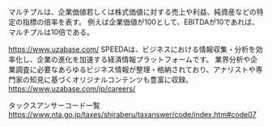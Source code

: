 マルチプルは、企業価値若しくは株式価値に対する売上や利益、純資産などの特定の指標の倍率を表す。 例えば企業価値が100として、EBITDAが10であれば、マルチプルは10倍である。

https://www.uzabase.com/
SPEEDAは、ビジネスにおける情報収集・分析を効率化し、企業の進化を加速する経済情報プラットフォームです。 業界分析や企業調査に必要なあらゆるビジネス情報が整理・格納されており、アナリストや専門家の知見に基づくオリジナルコンテンツも豊富に収録。
https://www.uzabase.com/jp/careers/

タックスアンサーコード一覧
https://www.nta.go.jp/taxes/shiraberu/taxanswer/code/index.htm#code07
